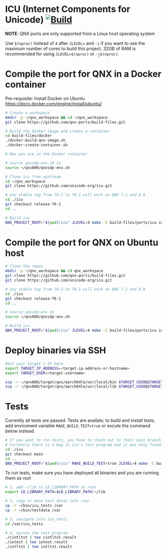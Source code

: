 # ICU (Internet Components for Unicode) [![Build](https://github.com/qnx-ports/build-files/actions/workflows/icu.yml/badge.svg)](https://github.com/qnx-ports/build-files/actions/workflows/icu.yml)

**NOTE**: QNX ports are only supported from a Linux host operating system

Use `$(nproc)` instead of `4` after `JLEVEL=` and `-j` if you want to use the maximum number of cores to build this project.
32GB of RAM is recommended for using `JLEVEL=$(nproc)` or `-j$(nproc)`.

# Compile the port for QNX in a Docker container

Pre-requisite: Install Docker on Ubuntu https://docs.docker.com/engine/install/ubuntu/
```bash
# Create a workspace
mkdir -p ~/qnx_workspace && cd ~/qnx_workspace
git clone https://github.com/qnx-ports/build-files.git

# Build the Docker image and create a container
cd build-files/docker
./docker-build-qnx-image.sh
./docker-create-container.sh

# Now you are in the Docker container

# source qnxsdp-env.sh in
source ~/qnx800/qnxsdp-env.sh

# Clone icu from upstream
cd ~/qnx_workspace
git clone https://github.com/unicode-org/icu.git

# any stable tag from 74-2 to 76-1 will work on QNX 7.1 and 8.0
cd ./icu
git checkout release-76-1
cd ..

# Build icu
QNX_PROJECT_ROOT="$(pwd)/icu" JLEVEL=4 make -C build-files/ports/icu install
```

# Compile the port for QNX on Ubuntu host
```bash
# Clone the repos
mkdir -p ~/qnx_workspace && cd qnx_workspace
git clone https://github.com/qnx-ports/build-files.git
git clone https://github.com/unicode-org/icu.git

# any stable tag from 74-2 to 76-1 will work on QNX 7.1 and 8.0
cd ./icu
git checkout release-76-1
cd ..

# source qnxsdp-env.sh
source ~/qnx800/qnxsdp-env.sh

# Build icu
QNX_PROJECT_ROOT="$(pwd)/icu" JLEVEL=4 make -C build-files/ports/icu install
``` 

# Deploy binaries via SSH
```bash
#Set your target's IP here
export TARGET_IP_ADDRESS=<target-ip-address-or-hostname>
export TARGET_USER=<target-username>

scp -r ~/qnx800/target/qnx/aarch64le/usr/local/bin $TARGET_USER@$TARGET_IP_ADDRESS:~
scp -r ~/qnx800/target/qnx/aarch64le/usr/local/lib $TARGET_USER@$TARGET_IP_ADDRESS:~
```

# Tests
Currently all tests are passed.
Tests are availale; to build and install tests, add enviroment variable `MAKE_BUILD_TEST=true` or excute the command below instead.
```bash
# If you want to run tests, you have to check out to their main branch.
# Currently there is a bug in icu's test program and it was only fixed under main branch.
cd ./icu
git checkout main
cd ..
QNX_PROJECT_ROOT="$(pwd)/icu" MAKE_BUILD_TEST=true JLEVEL=4 make -C build-files/ports/icu install
```
To run tests, make sure you have deployed all binaries and you are running them as root
```bash
# 1, add ~/lib to LD_LIBRARY_PATH as root
export LD_LIBRARY_PATH=$LD_LIBRARY_PATH:~/lib

# 2, copy or move test datas into /var
cp -r ~/bin/icu_tests /var
cp -r ~/bin/testdata /var

# 3, navigate into icu_tests
cd /var/icu_tests

# 4, excute the test program
./cintltst | tee cintltst.result
./iotest | tee iotest.result
./intltst | tee intltst.result
```